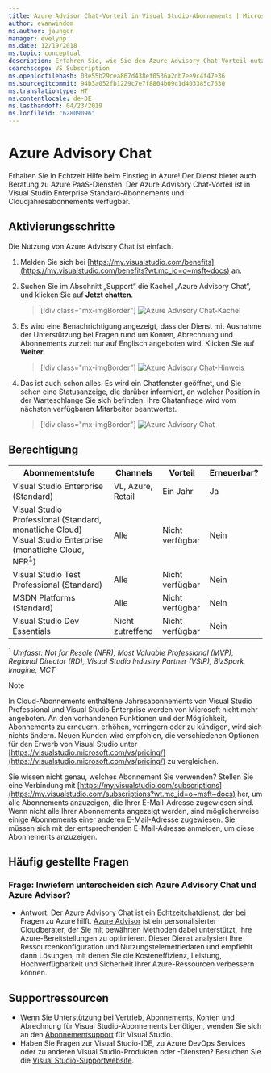```yaml
---
title: Azure Advisor Chat-Vorteil in Visual Studio-Abonnements | Microsoft-Dokumentation
author: evanwindom
ms.author: jaunger
manager: evelynp
ms.date: 12/19/2018
ms.topic: conceptual
description: Erfahren Sie, wie Sie den Azure Advisory Chat-Vorteil nutzen können, der in Visual Studio-Abonnements enthalten ist.
searchscope: VS Subscription
ms.openlocfilehash: 03e55b29cea867d438ef0536a2db7ee9c4f47e36
ms.sourcegitcommit: 94b3a052fb1229c7e7f8804b09c1d403385c7630
ms.translationtype: HT
ms.contentlocale: de-DE
ms.lasthandoff: 04/23/2019
ms.locfileid: "62809096"
---
```

# <a name="azure-advisory-chat"></a>Azure Advisory Chat

Erhalten Sie in Echtzeit Hilfe beim Einstieg in Azure! Der Dienst bietet auch Beratung zu Azure PaaS-Diensten.  Der Azure Advisory Chat-Vorteil ist in Visual Studio Enterprise Standard-Abonnements und Cloudjahresabonnements verfügbar.

## <a name="activation-steps"></a>Aktivierungsschritte

Die Nutzung von Azure Advisory Chat ist einfach.
1. Melden Sie sich bei [https://my.visualstudio.com/benefits](https://my.visualstudio.com/benefits?wt.mc_id=o~msft~docs) an.
2. Suchen Sie im Abschnitt „Support“ die Kachel „Azure Advisory Chat“, und klicken Sie auf **Jetzt chatten**.
    > [!div class="mx-imgBorder"]
    > ![Azure Advisory Chat-Kachel](_img/vs-azure-advisory/vs-azure-advisory-tile.png)

3. Es wird eine Benachrichtigung angezeigt, dass der Dienst mit Ausnahme der Unterstützung bei Fragen rund um Konten, Abrechnung und Abonnements zurzeit nur auf Englisch angeboten wird.  Klicken Sie auf **Weiter**.
    > [!div class="mx-imgBorder"]
    > ![Azure Advisory Chat-Hinweis](_img/vs-azure-advisory/vs-azure-advisory-disclaimer.png)

4. Das ist auch schon alles.  Es wird ein Chatfenster geöffnet, und Sie sehen eine Statusanzeige, die darüber informiert, an welcher Position in der Warteschlange Sie sich befinden.  Ihre Chatanfrage wird vom nächsten verfügbaren Mitarbeiter beantwortet.
    > [!div class="mx-imgBorder"]
    > ![Azure Advisory Chat](_img/vs-azure-advisory/vs-azure-advisory-chat.png)

## <a name="eligibility"></a>Berechtigung

|                                                      Abonnementstufe                                                      |     Channels      |    Vorteil    | Erneuerbar? |
|------------------------------------------------------------------------------------------------------------------------------|-------------------|---------------|------------|
|                                      Visual Studio Enterprise (Standard)                                       | VL, Azure, Retail |   Ein Jahr    |    Ja     |
| Visual Studio Professional (Standard, monatliche Cloud) Visual Studio Enterprise (monatliche Cloud, NFR<sup>1</sup>) |        Alle        | Nicht verfügbar |     Nein     |
|                                          Visual Studio Test Professional (Standard)                                          |        Alle        | Nicht verfügbar |     Nein     |
|                                                  MSDN Platforms (Standard)                                                   |        Alle        | Nicht verfügbar |     Nein     |
|                                                 Visual Studio Dev Essentials                                                 |        Nicht zutreffend        | Nicht verfügbar |     Nein     |

<sup>1</sup> *Umfasst:  Not for Resale (NFR), Most Valuable Professional (MVP), Regional Director (RD), Visual Studio Industry Partner (VSIP), BizSpark, Imagine, MCT*

> [!NOTE]
> In Cloud-Abonnements enthaltene Jahresabonnements von Visual Studio Professional und Visual Studio Enterprise werden von Microsoft nicht mehr angeboten. An den vorhandenen Funktionen und der Möglichkeit, Abonnements zu erneuern, erhöhen, verringern oder zu kündigen, wird sich nichts ändern. Neuen Kunden wird empfohlen, die verschiedenen Optionen für den Erwerb von Visual Studio unter [https://visualstudio.microsoft.com/vs/pricing/](https://visualstudio.microsoft.com/vs/pricing/) zu vergleichen.

Sie wissen nicht genau, welches Abonnement Sie verwenden?  Stellen Sie eine Verbindung mit [https://my.visualstudio.com/subscriptions](https://my.visualstudio.com/subscriptions?wt.mc_id=o~msft~docs) her, um alle Abonnements anzuzeigen, die Ihrer E-Mail-Adresse zugewiesen sind. Wenn nicht alle Ihrer Abonnements angezeigt werden, sind möglicherweise einige Abonnements einer anderen E-Mail-Adresse zugewiesen.  Sie müssen sich mit der entsprechenden E-Mail-Adresse anmelden, um diese Abonnements anzuzeigen.

## <a name="frequently-asked-questions"></a>Häufig gestellte Fragen

### <a name="q--what-is-the-difference-between-azure-advisory-chat-and-azure-advisor"></a>Frage:  Inwiefern unterscheiden sich Azure Advisory Chat und Azure Advisor?
- Antwort:  Der Azure Advisory Chat ist ein Echtzeitchatdienst, der bei Fragen zu Azure hilft. [Azure Advisor](/azure/advisor/advisor-overview) ist ein personalisierter Cloudberater, der Sie mit bewährten Methoden dabei unterstützt, Ihre Azure-Bereitstellungen zu optimieren. Dieser Dienst analysiert Ihre Ressourcenkonfiguration und Nutzungstelemetriedaten und empfiehlt dann Lösungen, mit denen Sie die Kosteneffizienz, Leistung, Hochverfügbarkeit und Sicherheit Ihrer Azure-Ressourcen verbessern können.

## <a name="support-resources"></a>Supportressourcen
- Wenn Sie Unterstützung bei Vertrieb, Abonnements, Konten und Abrechnung für Visual Studio-Abonnements benötigen, wenden Sie sich an den [Abonnementsupport](https://visualstudio.microsoft.com/subscriptions/support/) für Visual Studio.
- Haben Sie Fragen zur Visual Studio-IDE, zu Azure DevOps Services oder zu anderen Visual Studio-Produkten oder -Diensten?  Besuchen Sie die [Visual Studio-Supportwebsite](https://visualstudio.microsoft.com/support/).